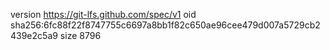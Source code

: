 version https://git-lfs.github.com/spec/v1
oid sha256:6fc88f22f8747755c6697a8bb1f82c650ae96cee479d007a5729cb2439e2c5a9
size 8796
